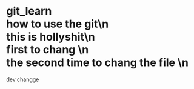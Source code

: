 # git_learn<br>how to use the  git\n<br>this is hollyshit\n<br>first to chang \n<br>the second time to chang the file \n<br>

dev changge

